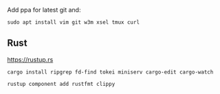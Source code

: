 Add ppa for latest git and:

`sudo apt install vim git w3m xsel tmux curl`

## Rust

https://rustup.rs

`cargo install ripgrep fd-find tokei miniserv cargo-edit cargo-watch`

`rustup component add rustfmt clippy`
